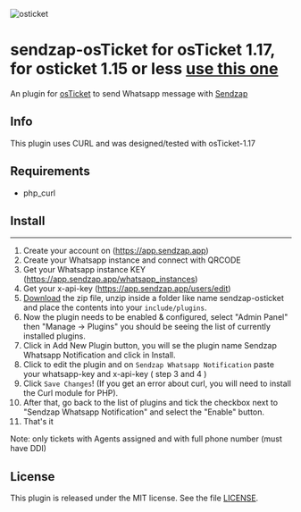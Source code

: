 ![osticket](https://demo.osticket.com.br/scp/images/ost-logo.png)

sendzap-osTicket for osTicket 1.17, for osticket 1.15 or less [use this one](https://github.com/luispimenta/sendzap-osticket)
==============
An plugin for [osTicket](https://osticket.com) to send Whatsapp message with [Sendzap](https://sendzap.app/)

Info
------
This plugin uses CURL and was designed/tested with osTicket-1.17

## Requirements
- php_curl

## Install
--------
1. Create your account on (https://app.sendzap.app)
2. Create your Whatsapp instance and connect with QRCODE
3. Get your Whatsapp instance KEY (https://app.sendzap.app/whatsapp_instances)
4. Get your x-api-key (https://app.sendzap.app/users/edit)
5. [Download](https://github.com/luispimenta/sendzap-osticket-1-17/releases/latest) the zip file, unzip inside a folder like name sendzap-osticket and place the contents into your `include/plugins`.
6. Now the plugin needs to be enabled & configured, select "Admin Panel" then "Manage -> Plugins" you should be seeing the list of currently installed plugins.
7. Click in Add New Plugin button, you will se the plugin name Sendzap Whatsapp Notification and click in Install.
8. Click to edit the plugin and on `Sendzap Whatsapp Notification` paste your whatsapp-key and x-api-key ( step 3 and 4 )
9. Click `Save Changes`! (If you get an error about curl, you will need to install the Curl module for PHP).
10. After that, go back to the list of plugins and tick the checkbox next to "Sendzap Whatsapp Notification" and select the "Enable" button.
11. That's it

Note: only tickets with Agents assigned and with full phone number (must have DDI)

## License

This plugin is released under the MIT license. See the file [LICENSE](LICENSE).
